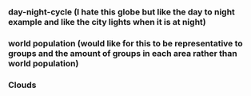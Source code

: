 ### day-night-cycle (I hate this globe but like the day to night example and like the city lights when it is at night)

<head>
  <style>
    body { margin: 0; }

    #time {
      position: absolute;
      bottom: 8px;
      left: 8px;
      color: lightblue;
      font-family: monospace;
    }

  </style>

  <script type="importmap">{ "imports": {
    "react": "https://esm.sh/react",
    "react-dom": "https://esm.sh/react-dom/client"
  }}</script>

<!--  <script type="module">import * as React from 'react'; window.React = React;</script>-->
<!--  <script src="../../dist/react-globe.gl.js" defer></script>-->
</head>

<body>
<div id="globeViz"></div>

<script src="//unpkg.com/@babel/standalone"></script>
<script type="text/jsx" data-type="module">
  import Globe from 'https://esm.sh/react-globe.gl?external=react';
  import React, { useState, useEffect, useCallback } from 'react';
  import { createRoot } from 'react-dom';
  import { TextureLoader, ShaderMaterial, Vector2 } from 'https://esm.sh/three';
  import * as solar from 'https://esm.sh/solar-calculator';

  const VELOCITY = 1; // minutes per frame

  // Custom shader:  Blends night and day images to simulate day/night cycle
  const dayNightShader = {
    vertexShader: `
      varying vec3 vNormal;
      varying vec2 vUv;
      void main() {
        vNormal = normalize(normalMatrix * normal);
        vUv = uv;
        gl_Position = projectionMatrix * modelViewMatrix * vec4(position, 1.0);
      }
    `,
    fragmentShader: `
      #define PI 3.141592653589793
      uniform sampler2D dayTexture;
      uniform sampler2D nightTexture;
      uniform vec2 sunPosition;
      uniform vec2 globeRotation;
      varying vec3 vNormal;
      varying vec2 vUv;

      float toRad(in float a) {
        return a * PI / 180.0;
      }

      vec3 Polar2Cartesian(in vec2 c) { // [lng, lat]
        float theta = toRad(90.0 - c.x);
        float phi = toRad(90.0 - c.y);
        return vec3( // x,y,z
          sin(phi) * cos(theta),
          cos(phi),
          sin(phi) * sin(theta)
        );
      }

      void main() {
        float invLon = toRad(globeRotation.x);
        float invLat = -toRad(globeRotation.y);
        mat3 rotX = mat3(
          1, 0, 0,
          0, cos(invLat), -sin(invLat),
          0, sin(invLat), cos(invLat)
        );
        mat3 rotY = mat3(
          cos(invLon), 0, sin(invLon),
          0, 1, 0,
          -sin(invLon), 0, cos(invLon)
        );
        vec3 rotatedSunDirection = rotX * rotY * Polar2Cartesian(sunPosition);
        float intensity = dot(normalize(vNormal), normalize(rotatedSunDirection));
        vec4 dayColor = texture2D(dayTexture, vUv);
        vec4 nightColor = texture2D(nightTexture, vUv);
        float blendFactor = smoothstep(-0.1, 0.1, intensity);
        gl_FragColor = mix(nightColor, dayColor, blendFactor);
      }
    `
  };

  const sunPosAt = dt => {
    const day = new Date(+dt).setUTCHours(0, 0, 0, 0);
    const t = solar.century(dt);
    const longitude = (day - dt) / 864e5 * 360 - 180;
    return [longitude - solar.equationOfTime(t) / 4, solar.declination(t)];
  };

  const World = () => {
    const [dt, setDt] = useState(+new Date());
    const [globeMaterial, setGlobeMaterial] = useState();

    useEffect(() => {
      (function iterateTime() {
        setDt(dt => dt + VELOCITY * 60 * 1000);
        requestAnimationFrame(iterateTime);
      })();
    }, []);

    useEffect(() => {
      Promise.all([
        new TextureLoader().loadAsync('//cdn.jsdelivr.net/npm/three-globe/example/img/earth-day.jpg'),
        new TextureLoader().loadAsync('//cdn.jsdelivr.net/npm/three-globe/example/img/earth-night.jpg')
      ]).then(([dayTexture, nightTexture]) => {
        setGlobeMaterial(new ShaderMaterial({
          uniforms: {
            dayTexture: {value: dayTexture},
            nightTexture: {value: nightTexture},
            sunPosition: {value: new Vector2()},
            globeRotation: {value: new Vector2()}
          },
          vertexShader: dayNightShader.vertexShader,
          fragmentShader: dayNightShader.fragmentShader
        }));
      });
    }, []);

    useEffect(() => {
      // Update Sun position
      globeMaterial?.uniforms.sunPosition.value.set(...sunPosAt(dt));
    }, [dt, globeMaterial]);

    return <div>
      <Globe
        globeMaterial={globeMaterial}
        backgroundImageUrl="//cdn.jsdelivr.net/npm/three-globe/example/img/night-sky.png"
        // Update globe rotation on shader
        onZoom={useCallback(({ lng, lat }) => globeMaterial?.uniforms.globeRotation.value.set(lng, lat), [globeMaterial])}
      />
      <div id="time">{new Date(dt).toLocaleString()}</div>
    </div>;
  };

  createRoot(document.getElementById('globeViz'))
    .render(<World />);
</script>
</body>

### world population (would like for this to be representative to groups and the amount of groups in each area rather than world population)

<head>
  <style> body { margin: 0; } </style>

  <script type="importmap">{ "imports": {
    "react": "https://esm.sh/react",
    "react-dom": "https://esm.sh/react-dom/client"
  }}</script>

<!--  <script type="module">import * as React from 'react'; window.React = React;</script>-->
<!--  <script src="../../dist/react-globe.gl.js" defer></script>-->
</head>

<body>
<div id="globeViz"></div>

<script src="//unpkg.com/@babel/standalone"></script>
<script type="text/jsx" data-type="module">
  import Globe from 'https://esm.sh/react-globe.gl?external=react';
  import React, { useState, useEffect, useRef } from 'react';
  import { createRoot } from 'react-dom';
  import { csvParse } from 'https://esm.sh/d3-dsv';
  import { scaleSequentialSqrt } from 'https://esm.sh/d3-scale';
  import { interpolateYlOrRd } from 'https://esm.sh/d3-scale-chromatic';

  const World = () => {
    const globeEl = useRef();
    const [popData, setPopData] = useState([]);

    useEffect(() => {
      // load data
      fetch('../datasets/world_population.csv').then(res => res.text())
        .then(csv => csvParse(csv, ({ lat, lng, pop }) => ({ lat: +lat, lng: +lng, pop: +pop })))
        .then(setPopData);
    }, []);

    useEffect(() => {
      // Auto-rotate
      globeEl.current.controls().autoRotate = true;
      globeEl.current.controls().autoRotateSpeed = 0.1;
    }, []);

    const weightColor = scaleSequentialSqrt(interpolateYlOrRd)
      .domain([0, 1e7]);

    return <Globe
      ref={globeEl}
      globeImageUrl="//cdn.jsdelivr.net/npm/three-globe/example/img/earth-night.jpg"
      bumpImageUrl="//cdn.jsdelivr.net/npm/three-globe/example/img/earth-topology.png"
      backgroundImageUrl="//cdn.jsdelivr.net/npm/three-globe/example/img/night-sky.png"

      hexBinPointsData={popData}
      hexBinPointWeight="pop"
      hexAltitude={d => d.sumWeight * 6e-8}
      hexBinResolution={4}
      hexTopColor={d => weightColor(d.sumWeight)}
      hexSideColor={d => weightColor(d.sumWeight)}
      hexBinMerge={true}
      enablePointerInteraction={false}
    />;
  };

  createRoot(document.getElementById('globeViz'))
    .render(<World />);
</script>
</body>

### Clouds

<head>
  <style> body { margin: 0; } </style>

  <script type="importmap">{ "imports": {
    "react": "https://esm.sh/react",
    "react-dom": "https://esm.sh/react-dom/client"
  }}</script>

<!--  <script type="module">import * as React from 'react'; window.React = React;</script>-->
<!--  <script src="../../dist/react-globe.gl.js" defer></script>-->
</head>

<body>
<div id="globeViz"></div>

<script src="//unpkg.com/@babel/standalone"></script>
<script type="text/jsx" data-type="module">
  import Globe from 'https://esm.sh/react-globe.gl?external=react';
  import React, { useEffect, useRef } from 'react';
  import { createRoot } from 'react-dom';
  import * as THREE from 'https://esm.sh/three';

  const World = () => {
    const globeEl = useRef();

    useEffect(() => {
      const globe = globeEl.current;

      // Auto-rotate
      globe.controls().autoRotate = true;
      globe.controls().autoRotateSpeed = 0.35;

      // Add clouds sphere
      const CLOUDS_IMG_URL = './clouds.png'; // from https://github.com/turban/webgl-earth
      const CLOUDS_ALT = 0.004;
      const CLOUDS_ROTATION_SPEED = -0.006; // deg/frame

      new THREE.TextureLoader().load(CLOUDS_IMG_URL, cloudsTexture => {
        const clouds = new THREE.Mesh(
          new THREE.SphereGeometry(globe.getGlobeRadius() * (1 + CLOUDS_ALT), 75, 75),
          new THREE.MeshPhongMaterial({ map: cloudsTexture, transparent: true })
        );
        globe.scene().add(clouds);

        (function rotateClouds() {
          clouds.rotation.y += CLOUDS_ROTATION_SPEED * Math.PI / 180;
          requestAnimationFrame(rotateClouds);
        })();
      });
    }, []);

    return <Globe
      ref={globeEl}
      animateIn={false}
      globeImageUrl="//cdn.jsdelivr.net/npm/three-globe/example/img/earth-blue-marble.jpg"
      bumpImageUrl="//cdn.jsdelivr.net/npm/three-globe/example/img/earth-topology.png"
    />;
  };

  createRoot(document.getElementById('globeViz'))
    .render(<World />);
</script>
</body>
